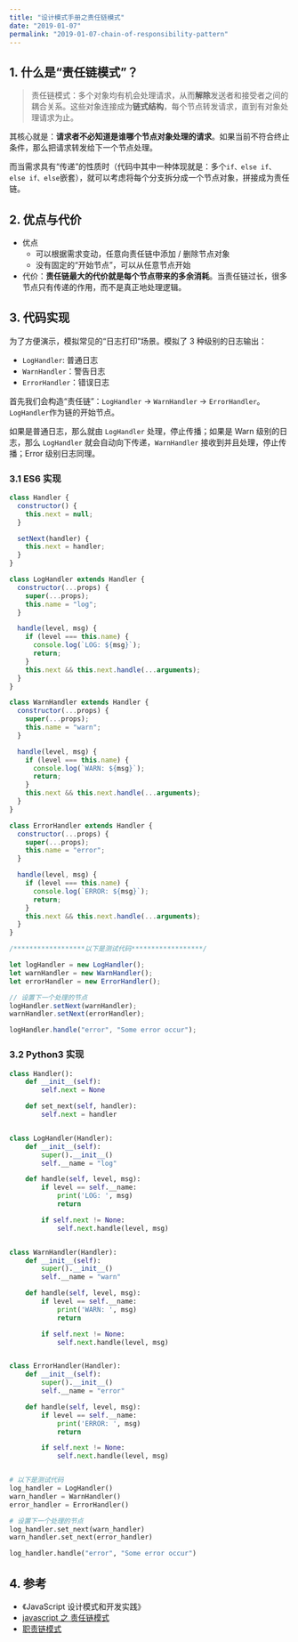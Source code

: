 ```yaml
---
title: "设计模式手册之责任链模式"
date: "2019-01-07"
permalink: "2019-01-07-chain-of-responsibility-pattern"
---
```


## 1. 什么是“责任链模式”？

> 责任链模式：多个对象均有机会处理请求，从而**解除**发送者和接受者之间的耦合关系。这些对象连接成为**链式结构**，每个节点转发请求，直到有对象处理请求为止。

其核心就是：**请求者不必知道是谁哪个节点对象处理的请求**。如果当前不符合终止条件，那么把请求转发给下一个节点处理。

而当需求具有“传递”的性质时（代码中其中一种体现就是：多个`if、else if、else if、else`嵌套），就可以考虑将每个分支拆分成一个节点对象，拼接成为责任链。

## 2. 优点与代价

- 优点
  - 可以根据需求变动，任意向责任链中添加 / 删除节点对象
  - 没有固定的“开始节点”，可以从任意节点开始
- 代价：**责任链最大的代价就是每个节点带来的多余消耗**。当责任链过长，很多节点只有传递的作用，而不是真正地处理逻辑。

## 3. 代码实现

为了方便演示，模拟常见的“日志打印”场景。模拟了 3 种级别的日志输出：

- `LogHandler`: 普通日志
- `WarnHandler`：警告日志
- `ErrorHandler`：错误日志

首先我们会构造“责任链”：`LogHandler` -> `WarnHandler` -> `ErrorHandler`。`LogHandler`作为链的开始节点。

如果是普通日志，那么就由 `LogHandler` 处理，停止传播；如果是 Warn 级别的日志，那么 `LogHandler` 就会自动向下传递，`WarnHandler` 接收到并且处理，停止传播；Error 级别日志同理。

### 3.1 ES6 实现

```javascript
class Handler {
  constructor() {
    this.next = null;
  }

  setNext(handler) {
    this.next = handler;
  }
}

class LogHandler extends Handler {
  constructor(...props) {
    super(...props);
    this.name = "log";
  }

  handle(level, msg) {
    if (level === this.name) {
      console.log(`LOG: ${msg}`);
      return;
    }
    this.next && this.next.handle(...arguments);
  }
}

class WarnHandler extends Handler {
  constructor(...props) {
    super(...props);
    this.name = "warn";
  }

  handle(level, msg) {
    if (level === this.name) {
      console.log(`WARN: ${msg}`);
      return;
    }
    this.next && this.next.handle(...arguments);
  }
}

class ErrorHandler extends Handler {
  constructor(...props) {
    super(...props);
    this.name = "error";
  }

  handle(level, msg) {
    if (level === this.name) {
      console.log(`ERROR: ${msg}`);
      return;
    }
    this.next && this.next.handle(...arguments);
  }
}

/******************以下是测试代码******************/

let logHandler = new LogHandler();
let warnHandler = new WarnHandler();
let errorHandler = new ErrorHandler();

// 设置下一个处理的节点
logHandler.setNext(warnHandler);
warnHandler.setNext(errorHandler);

logHandler.handle("error", "Some error occur");
```

### 3.2 Python3 实现

```python
class Handler():
    def __init__(self):
        self.next = None

    def set_next(self, handler):
        self.next = handler


class LogHandler(Handler):
    def __init__(self):
        super().__init__()
        self.__name = "log"

    def handle(self, level, msg):
        if level == self.__name:
            print('LOG: ', msg)
            return

        if self.next != None:
            self.next.handle(level, msg)


class WarnHandler(Handler):
    def __init__(self):
        super().__init__()
        self.__name = "warn"

    def handle(self, level, msg):
        if level == self.__name:
            print('WARN: ', msg)
            return

        if self.next != None:
            self.next.handle(level, msg)


class ErrorHandler(Handler):
    def __init__(self):
        super().__init__()
        self.__name = "error"

    def handle(self, level, msg):
        if level == self.__name:
            print('ERROR: ', msg)
            return

        if self.next != None:
            self.next.handle(level, msg)


# 以下是测试代码
log_handler = LogHandler()
warn_handler = WarnHandler()
error_handler = ErrorHandler()

# 设置下一个处理的节点
log_handler.set_next(warn_handler)
warn_handler.set_next(error_handler)

log_handler.handle("error", "Some error occur")
```

## 4. 参考

- 《JavaScript 设计模式和开发实践》
- [javascript 之 责任链模式](https://www.cnblogs.com/editor/p/5679552.html)
- [职责链模式](https://www.yiibai.com/python_design_patterns/python_design_patterns_chain_of_responsibility.html)
